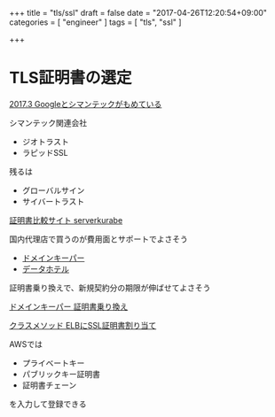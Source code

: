 +++
title = "tls/ssl"
draft = false
date = "2017-04-26T12:20:54+09:00"
categories = [ "engineer" ]
tags = [ "tls", "ssl" ]

+++

# TLS証明書の選定

[2017.3 Googleとシマンテックがもめている](http://www.excite.co.jp/News/it_g/20170326/Slashdot_17_03_26_064241.html)

シマンテック関連会社

- ジオトラスト
- ラピッドSSL

残るは

- グローバルサイン
- サイバートラスト

[証明書比較サイト serverkurabe](https://serverkurabe.com/ssl-matome/)

国内代理店で買うのが費用面とサポートでよさそう

- [ドメインキーパー](https://www.ssl.ph/)
- [データホテル](https://datahotel.jp/service/sslcoupon/)


証明書乗り換えで、新規契約分の期限が伸ばせてよさそう

[ドメインキーパー 証明書乗り換え](https://www.ssl.ph/merit/contents08.html)

[クラスメソッド ELBにSSL証明書割り当て](http://dev.classmethod.jp/cloud/aws/aws-beginner-elb-ssl/)

AWSでは

- プライベートキー
- パブリックキー証明書
- 証明書チェーン

を入力して登録できる

